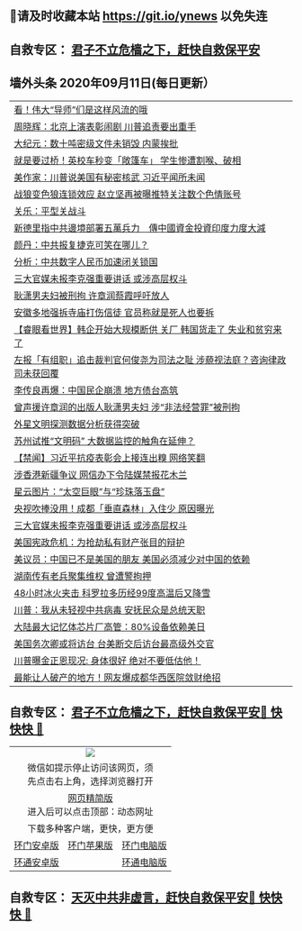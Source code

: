 ## 📩请及时收藏本站 https://git.io/ynews 以免失连</a>
## 自救专区： [君子不立危樯之下，赶快自救保平安 ](https://github.com/pwgy/td/blob/master/README.md)

## 墙外头条 2020年09月11日(每日更新）</a>

 <table>
<tr><td colspan="2" align="left"><a href="https://xdkiug.azureedge.net/?name=c1222274&key=krgexxuardvhjliu&from=gy2">看！伟大“导师”们是这样风流的哦</a></td></tr>
<tr><td colspan="2" align="left"><a href="https://xdkiug.azureedge.net/?name=c1222271&key=krgexxuardvhjliu&from=gy2">周晓辉：北京上演表彰闹剧 川普追责要出重手</a></td></tr>
<tr><td colspan="2" align="left"><a href="https://xdkiug.azureedge.net/?name=c1222260&key=krgexxuardvhjliu&from=gy2">大纪元：数十吨密级文件未销毁 内蒙挨批</a></td></tr>
<tr><td colspan="2" align="left"><a href="https://xdkiug.azureedge.net/?name=c1222273&key=krgexxuardvhjliu&from=gy2">就是要过桥！英校车秒变「敞篷车」 学生惨遭割喉、破相</a></td></tr>
<tr><td colspan="2" align="left"><a href="https://xdkiug.azureedge.net/?name=c1222259&key=krgexxuardvhjliu&from=gy2">美作家：川普说美国有秘密核武 习近平闻所未闻</a></td></tr>
<tr><td colspan="2" align="left"><a href="https://xdkiug.azureedge.net/?name=c1222248&key=krgexxuardvhjliu&from=gy2">战狼变色狼连锁效应 赵立坚再被曝推特关注数个色情账号</a></td></tr>
<tr><td colspan="2" align="left"><a href="https://xdkiug.azureedge.net/?name=c1222272&key=krgexxuardvhjliu&from=gy2">关乐：平型关战斗</a></td></tr>
<tr><td colspan="2" align="left"><a href="https://xdkiug.azureedge.net/?name=c1222263&key=krgexxuardvhjliu&from=gy2">新德里指中共邊境部署五萬兵力　傳中國資金投資印度力度大減</a></td></tr>
<tr><td colspan="2" align="left"><a href="https://xdkiug.azureedge.net/?name=c1222230&key=krgexxuardvhjliu&from=gy2">颜丹：中共报复捷克可笑在哪儿？</a></td></tr>
<tr><td colspan="2" align="left"><a href="https://xdkiug.azureedge.net/?name=c1222270&key=krgexxuardvhjliu&from=gy2">分析：中共数字人民币加速闭关锁国</a></td></tr>
<tr><td colspan="2" align="left"><a href="https://xdkiug.azureedge.net/?name=c1222219&key=krgexxuardvhjliu&from=gy2">三大官媒未报李克强重要讲话 或涉高层权斗</a></td></tr>
<tr><td colspan="2" align="left"><a href="https://xdkiug.azureedge.net/?name=c1222202&key=krgexxuardvhjliu&from=gy2">耿潇男夫妇被刑拘 许章润蔡霞呼吁放人</a></td></tr>
<tr><td colspan="2" align="left"><a href="https://xdkiug.azureedge.net/?name=c1222257&key=krgexxuardvhjliu&from=gy2">安徽多地强拆寺庙打伤信徒 官员称就是死人也要拆</a></td></tr>
<tr><td colspan="2" align="left"><a href="https://xdkiug.azureedge.net/?name=c1222209&key=krgexxuardvhjliu&from=gy2">【睿眼看世界】韩企开始大规模断供 关厂 韩国货走了 失业和贫穷来了</a></td></tr>
<tr><td colspan="2" align="left"><a href="https://xdkiug.azureedge.net/?name=c1222262&key=krgexxuardvhjliu&from=gy2">左报「有组职」追击裁判官何俊尧为司法之耻 涉藐视法庭？咨询律政司未获回覆</a></td></tr>
<tr><td colspan="2" align="left"><a href="https://xdkiug.azureedge.net/?name=c1222223&key=krgexxuardvhjliu&from=gy2">李传良再爆：中国民企崩溃 地方债台高筑</a></td></tr>
<tr><td colspan="2" align="left"><a href="https://xdkiug.azureedge.net/?name=c1222204&key=krgexxuardvhjliu&from=gy2">曾声援许章润的出版人耿潇男夫妇 涉“非法经营罪”被刑拘</a></td></tr>
<tr><td colspan="2" align="left"><a href="https://xdkiug.azureedge.net/?name=c1222241&key=krgexxuardvhjliu&from=gy2">外星文明探测数据分析获得突破</a></td></tr>
<tr><td colspan="2" align="left"><a href="https://xdkiug.azureedge.net/?name=c1222200&key=krgexxuardvhjliu&from=gy2">苏州试推“文明码” 大数据监控的触角在延伸？</a></td></tr>
<tr><td colspan="2" align="left"><a href="https://xdkiug.azureedge.net/?name=c1222278&key=krgexxuardvhjliu&from=gy2">【禁闻】习近平抗疫表彰会上接连出糗 网络笑翻</a></td></tr>
<tr><td colspan="2" align="left"><a href="https://xdkiug.azureedge.net/?name=c1222269&key=krgexxuardvhjliu&from=gy2">涉香港新疆争议 网信办下令陆媒禁报花木兰</a></td></tr>
<tr><td colspan="2" align="left"><a href="https://xdkiug.azureedge.net/?name=c1222243&key=krgexxuardvhjliu&from=gy2">星云图片：“太空巨眼”与“珍珠落玉盘”</a></td></tr>
<tr><td colspan="2" align="left"><a href="https://xdkiug.azureedge.net/?name=c1222255&key=krgexxuardvhjliu&from=gy2">央视吹捧没用！成都「垂直森林」入住少 原因曝光</a></td></tr>
<tr><td colspan="2" align="left"><a href="https://xdkiug.azureedge.net/?name=c1222238&key=krgexxuardvhjliu&from=gy2">三大官媒未报李克强重要讲话 或涉高层权斗</a></td></tr>
<tr><td colspan="2" align="left"><a href="https://xdkiug.azureedge.net/?name=c1222226&key=krgexxuardvhjliu&from=gy2">美国宪政危机：为抢劫私有财产张目的辩护</a></td></tr>
<tr><td colspan="2" align="left"><a href="https://xdkiug.azureedge.net/?name=c1222261&key=krgexxuardvhjliu&from=gy2">美议员：中国已不是美国的朋友 美国必须减少对中国的依赖</a></td></tr>
<tr><td colspan="2" align="left"><a href="https://xdkiug.azureedge.net/?name=c1222213&key=krgexxuardvhjliu&from=gy2">湖南传有老兵聚集维权 曾遭警拘押</a></td></tr>
<tr><td colspan="2" align="left"><a href="https://xdkiug.azureedge.net/?name=c1222236&key=krgexxuardvhjliu&from=gy2">48小时冰火夹击 科罗拉多历经99度高温后又降雪</a></td></tr>
<tr><td colspan="2" align="left"><a href="https://xdkiug.azureedge.net/?name=c1222258&key=krgexxuardvhjliu&from=gy2">川普：我从未轻视中共病毒 安抚民众是总统天职</a></td></tr>
<tr><td colspan="2" align="left"><a href="https://xdkiug.azureedge.net/?name=c1222220&key=krgexxuardvhjliu&from=gy2">大陆最大记忆体芯片厂高管：80%设备依赖美日</a></td></tr>
<tr><td colspan="2" align="left"><a href="https://xdkiug.azureedge.net/?name=c1222210&key=krgexxuardvhjliu&from=gy2">美国务次卿或将访台 台美断交后访台最高级外交官</a></td></tr>
<tr><td colspan="2" align="left"><a href="https://xdkiug.azureedge.net/?name=c1222234&key=krgexxuardvhjliu&from=gy2">川普曝金正恩现况: 身体很好 绝对不要低估他！</a></td></tr>
<tr><td colspan="2" align="left"><a href="https://xdkiug.azureedge.net/?name=c1222256&key=krgexxuardvhjliu&from=gy2">最能让人破产的地方！网友爆成都华西医院敛财绝招</a></td></tr>

</table>

 ## 自救专区： [君子不立危樯之下，赶快自救保平安🍎 快快快 📩](https://github.com/pwgy/td/blob/master/README.md)
 
<table>
  <tr>
    <td colspan="3" align="center"><img src="https://cdn.jsdelivr.net/gh/opipe/up/oGate65.jpg"/></td>
  </tr>
  <tr>
    <td colspan="3" align="center">微信如提示停止访问该网页，须<br/>先点击右上角，选择浏览器打开</td>
  <tr>
  <tr>
    <td colspan="3" align="center"><a href="https://gitcdn.xyz/cdn/otiny/up/master/show005.htm">网页精简版</a><br/>进入后可以点击顶部：动态网址</td>
  </tr>
  <tr>
    <td colspan="3" align="center">下载多种客户端，更快，更方便</td>
  <tr>
  <tr>
    <td align="center"><a href="https://cdn.jsdelivr.net/gh/opipe/up/oGatea.apk">环门安卓版</a></td>
    <td align="center"><a href="https://x.co/odisk">环门苹果版</a></td>
    <td align="center"><a href="https://cdn.jsdelivr.net/gh/opipe/up/oGate.zip">环门电脑版</a></td>
  </tr>
  <tr>
    <td align="center"><a href="https://cdn.jsdelivr.net/gh/opipe/up/oPipe.apk">环通安卓版</a></td>
    <td align="center"></td>
    <td align="center"><a href="https://raw.githubusercontent.com/opipe/up/master/oPipe.zip">环通电脑版</a></td>
  </tr>
  
</table>


 ## 自救专区： [天灭中共非虚言，赶快自救保平安🍎 快快快 📩](https://github.com/pwgy/td/blob/master/README.md)
